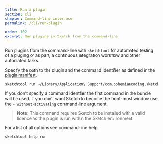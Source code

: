 ```yaml
---
title: Run a plugin
section: cli
chapter: Command-line interface
permalink: /cli/run-plugin

order: 102
excerpt: Run plugins in Sketch from the command-line
---
```


Run plugins from the command-line with `sketchtool` for automated testing of a pluging or as part, a continuous integration workflow and other automated tasks.

Specify the path to the plugin and the command identifier as defined in the [plugin manifest](/plugins/plugin-manifest).

```sh
sketchtool run ~/Library/Application\ Support/com.bohemiancoding.sketch3/Plugins/select-shapes.sketchplugin rectangles
```

If you don’t specify a command identfier the first command in the bundle will be used. If you don’t want Sketch to become the front-most window use the `--without-activating` command-line argument.

> **Note:** This command requires Sketch to be installed with a valid licence as the plugin is run within the Sketch environment.

For a list of all options see command-line help:

```sh
sketchtool help run
```

